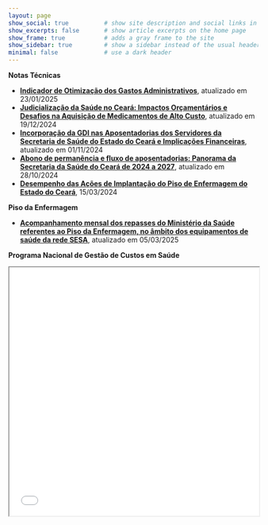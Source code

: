 ```yaml
---
layout: page
show_social: true          # show site description and social links in the footer
show_excerpts: false       # show article excerpts on the home page
show_frame: true           # adds a gray frame to the site
show_sidebar: true         # show a sidebar instead of the usual header
minimal: false             # use a dark header
---
```


**Notas Técnicas**
- **[Indicador de Otimização dos Gastos Administrativos](https://drive.google.com/file/d/10A6spyFnkZToRCoIp4cFu-fz7o7AXjhE/view?usp=sharing)**, atualizado em 23/01/2025
- **[Judicialização da Saúde no Ceará: Impactos Orçamentários e Desafios na Aquisição de Medicamentos de Alto Custo](https://drive.google.com/file/d/10ENEk1DaYseiAlPXaugQUW4m910lmGE_/view?usp=sharing)**, atualizado em 19/12/2024
- **[Incorporação da GDI nas Aposentadorias dos Servidores da Secretaria de Saúde do Estado do Ceará e Implicações Financeiras](https://drive.google.com/file/d/1000KKS4WenqpUQZqgt1VYGU3mg8sacEA/view?usp=sharing)**, atualizado em 01/11/2024
- **[Abono de permanência e fluxo de aposentadorias: Panorama da Secretaria da Saúde do Ceará de 2024 a 2027](https://drive.google.com/file/d/1-gyHx6xYIdwXYC1_FRdZvYw38-KY-2at/view?usp=sharing)**, atualizado em 28/10/2024
- **[Desempenho das Ações de Implantação do Piso de Enfermagem do Estado do Ceará](https://drive.google.com/file/d/1-ybjd_9jriDo5xz2JdfE-eSgCfuKBEvY/view?usp=sharing)**, 15/03/2024

**Piso da Enfermagem**
- **[Acompanhamento mensal dos repasses do Ministério da Saúde referentes ao Piso da Enfermagem, no âmbito dos equipamentos de saúde da rede SESA](https://docs.google.com/spreadsheets/d/1YTwlfRZ3aJKtyvk0xOx4lp1xXxfXIwoF/edit?usp=sharing&ouid=114592763210981187925&rtpof=true&sd=true)**, atualizado em 05/03/2025

**Programa Nacional de Gestão de Custos em Saúde**
<iframe src="fluxograma_pngc_v6.pdf" width="100%" height="500px">
